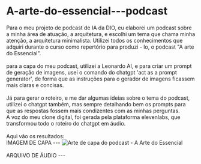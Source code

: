 # A-arte-do-essencial---podcast

Para o meu projeto de podcast de IA da DIO, eu elaborei um podcast sobre a minha área de atuação, a arquitetura, e escolhi um tema que chama minha atenção, a arquitetura minimalista.
Utilizei todos os conhecimentos que adquiri durante o curso como repertório para produzi - lo, o podcast "A arte do Essencial".<br>
<br> 
para a capa do meu podcast, utilizei a Leonardo AI, e para criar um prompt de geração de imagens, usei o comando do chatgpt 'act as a prompt generator', de forma que as instruções para o gerador de imagens ficassem mais claras e concisas.<br>
<br>
Já para gerar o roteiro, e me dar algumas ideias sobre o tema do podcast, utilizei o chatgpt também, mas sempre detalhando bem os prompts para que as respostas fossem mais condizentes com as minhas perguntas.<br>
A voz do meu clone digital, foi gerada pela plataforma elevenlabs, que transformou todo o roteiro do chatgpt em áudio.<br> 
<br>
Aqui vão os resultados:<br>
IMAGEM DE CAPA --- ![Arte de capa do podcast - A Arte do Essencial](https://github.com/user-attachments/assets/b986e12a-bff3-4f86-8923-b68125f78a22) <br>
<br>
ARQUIVO DE ÁUDIO ---

